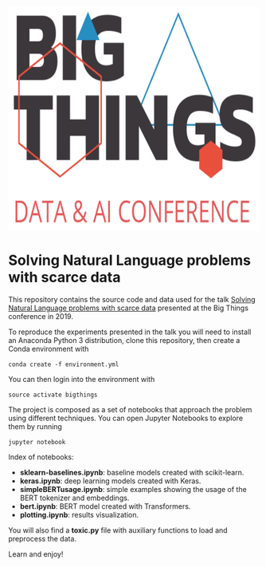 <div align="center">
  <img src="img/bigthings.png" height="450"><br>
</div>

# Solving Natural Language problems with scarce data

This repository contains the source code and data used for the talk [Solving Natural Language problems with scarce data](https://www.bigthingsconference.com/2019/schedule/solving-natural-language-problems-with-scarce-data/) presented at the Big Things conference in 2019.

To reproduce the experiments presented in the talk you will need to install an Anaconda Python 3 distribution, clone this repository, then create a Conda environment with

    conda create -f environment.yml
    
You can then login into the environment with

    source activate bigthings
    
The project is composed as a set of notebooks that approach the problem using different techniques. You can open Jupyter Notebooks to explore them by running

    jupyter notebook

Index of notebooks:

* **sklearn-baselines.ipynb**: baseline models created with scikit-learn.
* **keras.ipynb**: deep learning models created with Keras.
* **simpleBERTusage.ipynb**: simple examples showing the usage of the BERT tokenizer and embeddings.
* **bert.ipynb**: BERT model created with Transformers.
* **plotting.ipynb**: results visualization.

You will also find a **toxic.py** file with auxiliary functions to load and preprocess the data.

Learn and enjoy!
